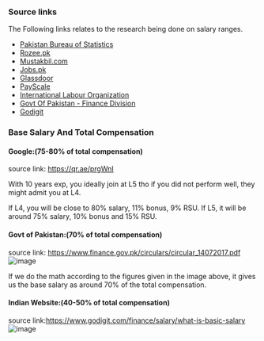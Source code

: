 ### **Source links**
The Following links relates to the research being done on salary ranges.
* [Pakistan Bureau of Statistics](https://www.pbs.gov.pk/)
* [Rozee.pk](https://www.rozee.pk/)
* [Mustakbil.com](https://www.mustakbil.com/jobs/pakistan/internship)
* [Jobs.pk](https://jobs.pk/jobs/)
* [Glassdoor](https://www.glassdoor.com/Salaries/pakistan-salary-SRCH_IL.0,7_IN180.htm)
* [PayScale](https://www.payscale.com/research/PK/Country=Pakistan/Salary)
* [International Labour Organization](https://www.ilo.org/ifpdial/information-resources/national-labour-law-profiles/WCMS_158916/lang--en/index.htm)
* [Govt Of Pakistan - Finance Division](https://www.finance.gov.pk/circulars/circular_14072017.pdf)
* [Godigit](https://www.godigit.com/finance/salary/what-is-basic-salary)


### Base Salary And Total Compensation
#### Google:(75-80% of total compensation)
source link: https://qr.ae/prgWnI

With 10 years exp, you ideally join at L5 tho if you did not perform well, they might admit you at L4.

If L4, you will be close to 80% salary, 11% bonus, 9% RSU.
If L5, it will be around 75% salary, 10% bonus and 15% RSU.

#### Govt of Pakistan:(70% of total compensation)
source link: https://www.finance.gov.pk/circulars/circular_14072017.pdf
![image](https://user-images.githubusercontent.com/117761976/218708499-1f597f4f-60e4-411c-b3d3-3a43f22c6fb2.png)

If we do the math according to the figures given in the image above, it gives us the base salary as around 70% of the total compensation.

#### Indian Website:(40-50% of total compensation)
source link:https://www.godigit.com/finance/salary/what-is-basic-salary
![image](https://user-images.githubusercontent.com/117761976/219334229-85d1ff5e-5a47-4b1d-a1fb-1359a46d2f96.png)



